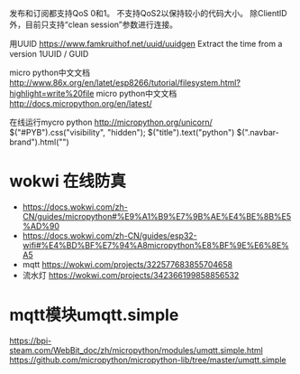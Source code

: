 

发布和订阅都支持QoS 0和1。
不支持QoS2以保持较小的代码大小。
除ClientID外，目前只支持“clean session”参数进行连接。

用UUID
https://www.famkruithof.net/uuid/uuidgen
Extract the time from a version 1UUID / GUID


micro python中文文档
http://www.86x.org/en/latet/esp8266/tutorial/filesystem.html?highlight=write%20file
micro python中文文档
http://docs.micropython.org/en/latest/


在线运行mycro python
http://micropython.org/unicorn/  
$("#PYB").css("visibility", "hidden");
$("title").text("python")
$(".navbar-brand").html("")

# wokwi 在线防真
* https://docs.wokwi.com/zh-CN/guides/micropython#%E9%A1%B9%E7%9B%AE%E4%BE%8B%E5%AD%90
* https://docs.wokwi.com/zh-CN/guides/esp32-wifi#%E4%BD%BF%E7%94%A8micropython%E8%BF%9E%E6%8E%A5
* mqtt https://wokwi.com/projects/322577683855704658 
* 流水灯 https://wokwi.com/projects/342366199858856532

# mqtt模块umqtt.simple
https://bpi-steam.com/WebBit_doc/zh/micropython/modules/umqtt.simple.html
https://github.com/micropython/micropython-lib/tree/master/umqtt.simple
